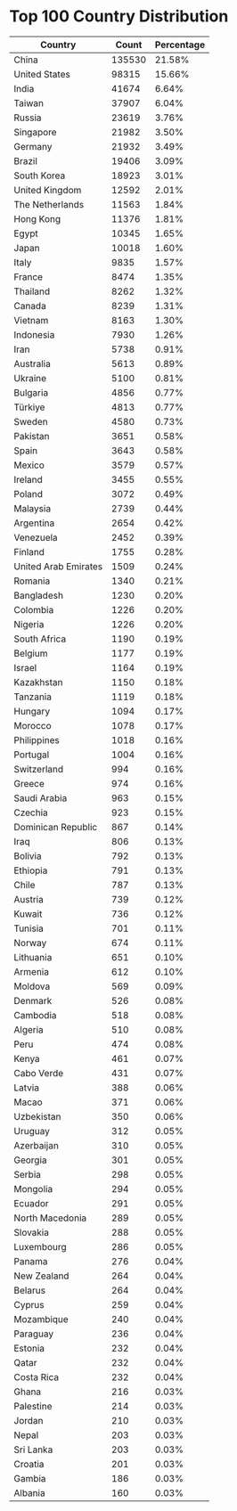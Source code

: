 # Top 100 Country Distribution
| Country | Count | Percentage |
|----|----|----|
| China | 135530 | 21.58% |
| United States | 98315 | 15.66% |
| India | 41674 | 6.64% |
| Taiwan | 37907 | 6.04% |
| Russia | 23619 | 3.76% |
| Singapore | 21982 | 3.50% |
| Germany | 21932 | 3.49% |
| Brazil | 19406 | 3.09% |
| South Korea | 18923 | 3.01% |
| United Kingdom | 12592 | 2.01% |
| The Netherlands | 11563 | 1.84% |
| Hong Kong | 11376 | 1.81% |
| Egypt | 10345 | 1.65% |
| Japan | 10018 | 1.60% |
| Italy | 9835 | 1.57% |
| France | 8474 | 1.35% |
| Thailand | 8262 | 1.32% |
| Canada | 8239 | 1.31% |
| Vietnam | 8163 | 1.30% |
| Indonesia | 7930 | 1.26% |
| Iran | 5738 | 0.91% |
| Australia | 5613 | 0.89% |
| Ukraine | 5100 | 0.81% |
| Bulgaria | 4856 | 0.77% |
| Türkiye | 4813 | 0.77% |
| Sweden | 4580 | 0.73% |
| Pakistan | 3651 | 0.58% |
| Spain | 3643 | 0.58% |
| Mexico | 3579 | 0.57% |
| Ireland | 3455 | 0.55% |
| Poland | 3072 | 0.49% |
| Malaysia | 2739 | 0.44% |
| Argentina | 2654 | 0.42% |
| Venezuela | 2452 | 0.39% |
| Finland | 1755 | 0.28% |
| United Arab Emirates | 1509 | 0.24% |
| Romania | 1340 | 0.21% |
| Bangladesh | 1230 | 0.20% |
| Colombia | 1226 | 0.20% |
| Nigeria | 1226 | 0.20% |
| South Africa | 1190 | 0.19% |
| Belgium | 1177 | 0.19% |
| Israel | 1164 | 0.19% |
| Kazakhstan | 1150 | 0.18% |
| Tanzania | 1119 | 0.18% |
| Hungary | 1094 | 0.17% |
| Morocco | 1078 | 0.17% |
| Philippines | 1018 | 0.16% |
| Portugal | 1004 | 0.16% |
| Switzerland | 994 | 0.16% |
| Greece | 974 | 0.16% |
| Saudi Arabia | 963 | 0.15% |
| Czechia | 923 | 0.15% |
| Dominican Republic | 867 | 0.14% |
| Iraq | 806 | 0.13% |
| Bolivia | 792 | 0.13% |
| Ethiopia | 791 | 0.13% |
| Chile | 787 | 0.13% |
| Austria | 739 | 0.12% |
| Kuwait | 736 | 0.12% |
| Tunisia | 701 | 0.11% |
| Norway | 674 | 0.11% |
| Lithuania | 651 | 0.10% |
| Armenia | 612 | 0.10% |
| Moldova | 569 | 0.09% |
| Denmark | 526 | 0.08% |
| Cambodia | 518 | 0.08% |
| Algeria | 510 | 0.08% |
| Peru | 474 | 0.08% |
| Kenya | 461 | 0.07% |
| Cabo Verde | 431 | 0.07% |
| Latvia | 388 | 0.06% |
| Macao | 371 | 0.06% |
| Uzbekistan | 350 | 0.06% |
| Uruguay | 312 | 0.05% |
| Azerbaijan | 310 | 0.05% |
| Georgia | 301 | 0.05% |
| Serbia | 298 | 0.05% |
| Mongolia | 294 | 0.05% |
| Ecuador | 291 | 0.05% |
| North Macedonia | 289 | 0.05% |
| Slovakia | 288 | 0.05% |
| Luxembourg | 286 | 0.05% |
| Panama | 276 | 0.04% |
| New Zealand | 264 | 0.04% |
| Belarus | 264 | 0.04% |
| Cyprus | 259 | 0.04% |
| Mozambique | 240 | 0.04% |
| Paraguay | 236 | 0.04% |
| Estonia | 232 | 0.04% |
| Qatar | 232 | 0.04% |
| Costa Rica | 232 | 0.04% |
| Ghana | 216 | 0.03% |
| Palestine | 214 | 0.03% |
| Jordan | 210 | 0.03% |
| Nepal | 203 | 0.03% |
| Sri Lanka | 203 | 0.03% |
| Croatia | 201 | 0.03% |
| Gambia | 186 | 0.03% |
| Albania | 160 | 0.03% |
